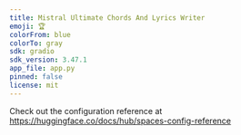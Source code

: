 ```yaml
---
title: Mistral Ultimate Chords And Lyrics Writer
emoji: 🏆
colorFrom: blue
colorTo: gray
sdk: gradio
sdk_version: 3.47.1
app_file: app.py
pinned: false
license: mit
---
```


Check out the configuration reference at https://huggingface.co/docs/hub/spaces-config-reference
